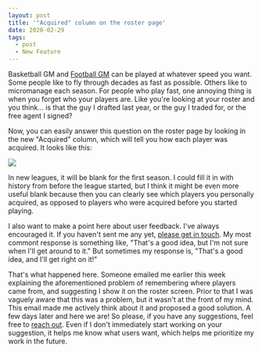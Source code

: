 ```yaml
---
layout: post
title: '"Acquired" column on the roster page'
date: 2020-02-29
tags:
  - post
  - New Feature
---
```


Basketball GM and [Football GM](https://play.football-gm.com/) can be played at whatever speed you want. Some people like to fly through decades as fast as possible. Others like to micromanage each season. For people who play fast, one annoying thing is when you forget who your players are. Like you're looking at your roster and you think... is that the guy I drafted last year, or the guy I traded for, or the free agent I signed?

Now, you can easily answer this question on the roster page by looking in the new "Acquired" column, which will tell you how each player was acquired. It looks like this:

<!--more-->

<a href="/files/acquired.png"><img src="/files/acquired.png"></a>

In new leagues, it will be blank for the first season. I could fill it in with history from before the league started, but I think it might be even more useful blank because then you can clearly see which players you personally acquired, as opposed to players who were acquired before you started playing.

I also want to make a point here about user feedback. I've always encouraged it. If you haven't sent me any yet, [please get in touch](https://basketball-gm.com/contact/). My most commont response is something like, "That's a good idea, but I'm not sure when I'll get around to it." But sometimes my response is, "That's a good idea, and I'll get right on it!"

That's what happened here. Someone emailed me earlier this week explaining the aforementioned problem of remembering where players came from, and suggesting I show it on the roster screen. Prior to that I was vaguely aware that this was a problem, but it wasn't at the front of my mind. This email made me actively think about it and proposed a good solution. A few days later and here we are! So please, if you have any suggestions, feel free to [reach out](https://basketball-gm.com/contact/). Even if I don't immediately start working on your suggestion, it helps me know what users want, which helps me prioritize my work in the future.

